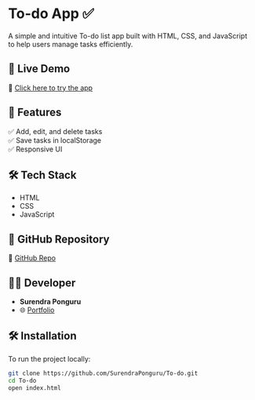 # To-do App ✅  

A simple and intuitive To-do list app built with HTML, CSS, and JavaScript to help users manage tasks efficiently.  

## 🚀 Live Demo  
🔗 [Click here to try the app](https://surendraponguru.github.io/To-do/)  

## 📌 Features  
✅ Add, edit, and delete tasks  
✅ Save tasks in localStorage  
✅ Responsive UI  

## 🛠 Tech Stack  
- HTML  
- CSS  
- JavaScript  

## 📂 GitHub Repository  
🔗 [GitHub Repo](https://github.com/SurendraPonguru/To-do)  

## 👨‍💻 Developer  
- **Surendra Ponguru**  
- 🌐 [Portfolio](https://surendraponguru.netlify.app/)  

## 🛠 Installation  
To run the project locally:  
```sh
git clone https://github.com/SurendraPonguru/To-do.git
cd To-do
open index.html
